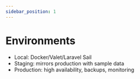 ```yaml
---
sidebar_position: 1
---
```


# Environments

- Local: Docker/Valet/Laravel Sail
- Staging: mirrors production with sample data
- Production: high availability, backups, monitoring

